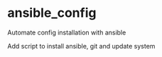 # ansible_config
Automate config installation with ansible


Add script to install ansible, git and update system


